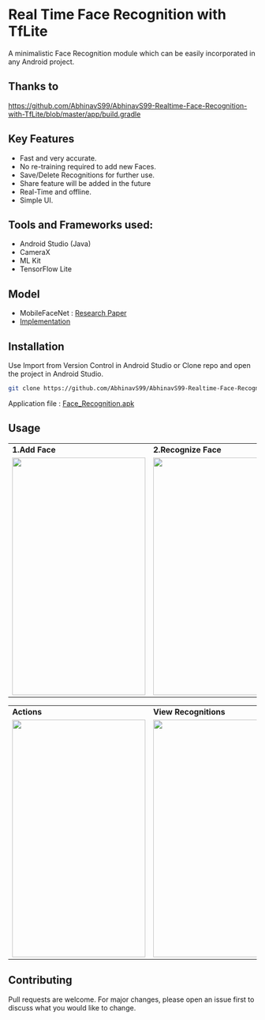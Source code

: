 # Real Time Face Recognition with TfLite

A minimalistic Face Recognition module which can be easily incorporated in any Android project.

## Thanks to
https://github.com/AbhinavS99/AbhinavS99-Realtime-Face-Recognition-with-TfLite/blob/master/app/build.gradle

## Key Features 
- Fast and very accurate.
- No re-training required to add new Faces.
- Save/Delete Recognitions for further use. 
- Share feature will be added in the future
- Real-Time and offline.
- Simple UI.

## Tools and Frameworks used:
- Android Studio (Java)
- CameraX
- ML Kit
- TensorFlow Lite

## Model 
- MobileFaceNet : [Research Paper](https://arxiv.org/ftp/arxiv/papers/1804/1804.07573.pdf)
- [Implementation](https://github.com/sirius-ai/MobileFaceNet_TF)

## Installation

Use Import from Version Control in Android Studio or Clone repo and open the project in Android Studio.

```bash
git clone https://github.com/AbhinavS99/AbhinavS99-Realtime-Face-Recognition-with-TfLite.git
```
Application file : [Face_Recognition.apk](https://drive.google.com/file/d/1JTSS6dog-eTv9zfMa9ixRaRguTW3gQtw/view?usp=sharing)

## Usage
<table>
  <tr>
    <td><b>1.Add Face</b></td>
     <td><b>2.Recognize Face</b></td>
     
  </tr>
  <tr>
    <td><img src="images/add_face.jpeg" width=270 height=480></td>
    <td><img src="images/recognize_face.jpeg" width=270 height=480></td>
  
  </tr>
 </table>
 

 
 <table>
  <tr>
    <td><b>Actions</b></td>
     <td><b>View Recognitions</b></td>
  </tr>
  <tr>
    <td><img src="images/actions.jpeg" width=270 height=480></td>
    <td><img src="images/view_reco.jpeg" width=270 height=480></td>
  </tr>
 </table>
 
## Contributing
Pull requests are welcome. For major changes, please open an issue first to discuss what you would like to change.
